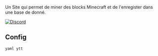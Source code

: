 Un Site qui permet de miner des blocks Minecraft et de l'enregister dans une base de donné.

[![Discord](https://img.shields.io/discord/975335554721910824.svg?label=&logo=discord&logoColor=ffffff&color=7389D8&labelColor=6A7EC2)](https://discord.gg/ShrpvXFZSB)

## Config
```yaml ytt```
